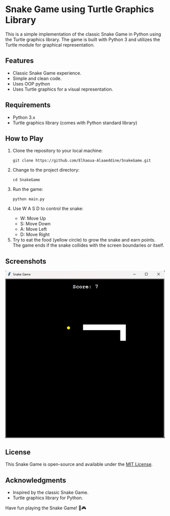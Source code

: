   <h1>Snake Game using Turtle Graphics Library</h1>

  <p>This is a simple implementation of the classic Snake Game in Python using the Turtle graphics library. The game is built with Python 3 and utilizes the Turtle module for graphical representation.</p>

  <h2>Features</h2>

  <ul>
        <li>Classic Snake Game experience.</li>
        <li>Simple and clean code.</li>
        <li>Uses OOP python</li>
        <li>Uses Turtle graphics for a visual representation.</li>
    </ul>

  <h2>Requirements</h2>

  <ul>
        <li>Python 3.x</li>
        <li>Turtle graphics library (comes with Python standard library)</li>
    </ul>

  <h2>How to Play</h2>

  <ol>
        <li>Clone the repository to your local machine:</li>
        <pre><code>git clone https://github.com/Elhaoua-Alaaeddine/SnakeGame.git</code></pre>

  <li>Change to the project directory:</li>
        <pre><code>cd SnakeGame</code></pre>

  <li>Run the game:</li>
        <pre><code>python main.py</code></pre>

   <li>Use W A S D to control the snake:</li>
        <ul>
            <li>W: Move Up</li>
            <li>S: Move Down</li>
            <li>A: Move Left</li>
            <li>D: Move Right</li>
        </ul>

  <li>Try to eat the food (yellow circle) to grow the snake and earn points. The game ends if the snake collides with the screen boundaries or itself.</li>
    </ol>

  <h2>Screenshots</h2>

  <div>
    <img src="/Screenshot.png">
  </div>

  <h2>License</h2>

  <p>This Snake Game is open-source and available under the <a href="LICENSE">MIT License</a>.</p>

  <h2>Acknowledgments</h2>

  <ul>
        <li>Inspired by the classic Snake Game.</li>
        <li>Turtle graphics library for Python.</li>
    </ul>

  <p>Have fun playing the Snake Game! 🐍🎮</p>
